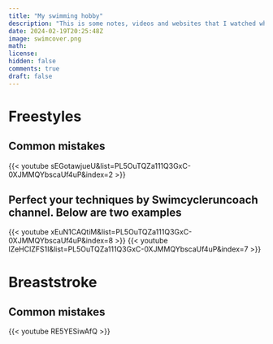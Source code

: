```yaml
---
title: "My swimming hobby"
description: "This is some notes, videos and websites that I watched when learning swimming techniques including freestyles, breaststroke, backstroke and butterfly "
date: 2024-02-19T20:25:48Z
image: swimcover.png
math: 
license: 
hidden: false
comments: true
draft: false
---
```

# Freestyles
## Common mistakes
{{< youtube sEGotawjueU&list=PL5OuTQZa111Q3GxC-0XJMMQYbscaUf4uP&index=2 >}}

## Perfect your techniques by Swimcycleruncoach channel. Below are two examples
{{< youtube xEuN1CAQtiM&list=PL5OuTQZa111Q3GxC-0XJMMQYbscaUf4uP&index=8 >}}
{{< youtube lZeHClZFS1I&list=PL5OuTQZa111Q3GxC-0XJMMQYbscaUf4uP&index=7 >}}

# Breaststroke
## Common mistakes
{{< youtube RE5YESiwAfQ >}}
